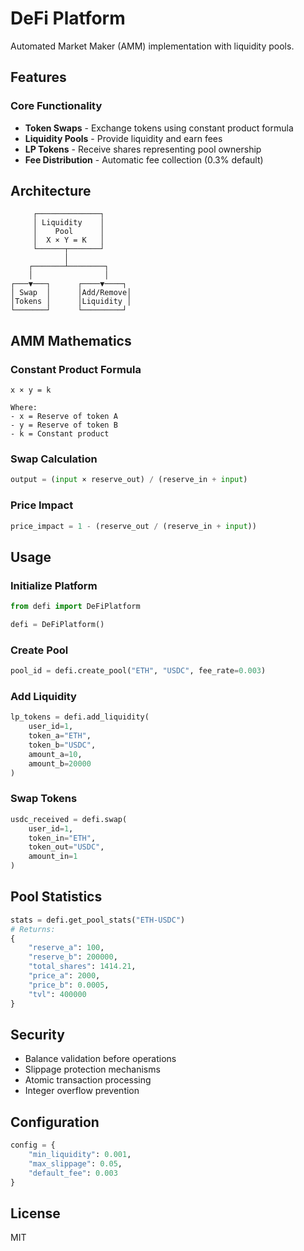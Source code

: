 # DeFi Platform

Automated Market Maker (AMM) implementation with liquidity pools.

## Features

### Core Functionality
- **Token Swaps** - Exchange tokens using constant product formula
- **Liquidity Pools** - Provide liquidity and earn fees
- **LP Tokens** - Receive shares representing pool ownership
- **Fee Distribution** - Automatic fee collection (0.3% default)

## Architecture

```
     ┌──────────────┐
     │ Liquidity    │
     │    Pool      │
     │  X × Y = K   │
     └──────┬───────┘
            │
    ┌───────┴────────┐
    │                │
┌───▼───┐      ┌────▼────┐
│ Swap  │      │Add/Remove│
│Tokens │      │Liquidity │
└───────┘      └─────────┘
```

## AMM Mathematics

### Constant Product Formula
```
x × y = k

Where:
- x = Reserve of token A
- y = Reserve of token B
- k = Constant product
```

### Swap Calculation
```python
output = (input × reserve_out) / (reserve_in + input)
```

### Price Impact
```python
price_impact = 1 - (reserve_out / (reserve_in + input))
```

## Usage

### Initialize Platform
```python
from defi import DeFiPlatform

defi = DeFiPlatform()
```

### Create Pool
```python
pool_id = defi.create_pool("ETH", "USDC", fee_rate=0.003)
```

### Add Liquidity
```python
lp_tokens = defi.add_liquidity(
    user_id=1,
    token_a="ETH",
    token_b="USDC",
    amount_a=10,
    amount_b=20000
)
```

### Swap Tokens
```python
usdc_received = defi.swap(
    user_id=1,
    token_in="ETH",
    token_out="USDC",
    amount_in=1
)
```

## Pool Statistics

```python
stats = defi.get_pool_stats("ETH-USDC")
# Returns:
{
    "reserve_a": 100,
    "reserve_b": 200000,
    "total_shares": 1414.21,
    "price_a": 2000,
    "price_b": 0.0005,
    "tvl": 400000
}
```

## Security

- Balance validation before operations
- Slippage protection mechanisms
- Atomic transaction processing
- Integer overflow prevention

## Configuration

```python
config = {
    "min_liquidity": 0.001,
    "max_slippage": 0.05,
    "default_fee": 0.003
}
```

## License

MIT